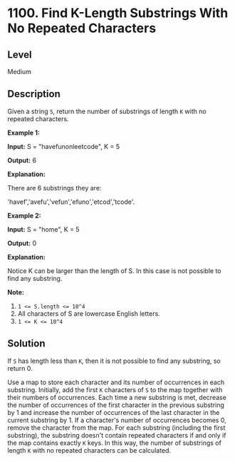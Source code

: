 # 1100. Find K-Length Substrings With No Repeated Characters
## Level
Medium

## Description
Given a string `S`, return the number of substrings of length `K` with no repeated characters.

**Example 1:**

**Input:** S = "havefunonleetcode", K = 5

**Output:** 6

**Explanation:**

There are 6 substrings they are:

'havef','avefu','vefun','efuno','etcod','tcode'.

**Example 2:**

**Input:** S = "home", K = 5

**Output:** 0

**Explanation:**

Notice K can be larger than the length of S. In this case is not possible to find any substring.

**Note:**

1. `1 <= S.length <= 10^4`
2. All characters of S are lowercase English letters.
3. `1 <= K <= 10^4`

## Solution
If `S` has length less than `K`, then it is not possible to find any substring, so return 0.

Use a map to store each character and its number of occurrences in each substring. Initially, add the first `K` characters of `S` to the map together with their numbers of occurrences. Each time a new substring is met, decrease the number of occurrences of the first character in the previous substring by 1 and increase the number of occurrences of the last character in the current substring by 1. If a character's number of occurrences becomes 0, remove the character from the map. For each substring (including the first substring), the substring doesn't contain repeated characters if and only if the map contains exactly `K` keys. In this way, the number of substrings of length `K` with no repeated characters can be calculated.
